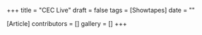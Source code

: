 +++
title = "CEC Live"
draft = false
tags = [Showtapes]
date = ""

[Article]
contributors = []
gallery = []
+++